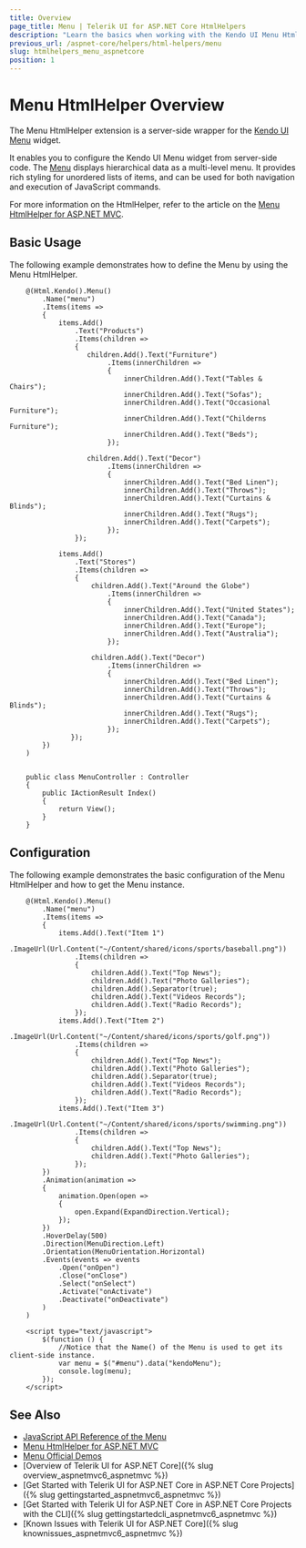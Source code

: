```yaml
---
title: Overview
page_title: Menu | Telerik UI for ASP.NET Core HtmlHelpers
description: "Learn the basics when working with the Kendo UI Menu HtmlHelper for ASP.NET Core (MVC 6 or ASP.NET Core MVC)."
previous_url: /aspnet-core/helpers/html-helpers/menu
slug: htmlhelpers_menu_aspnetcore
position: 1
---
```


# Menu HtmlHelper Overview

The Menu HtmlHelper extension is a server-side wrapper for the [Kendo UI Menu](http://demos.telerik.com/kendo-ui/menu/index) widget.

It enables you to configure the Kendo UI Menu widget from server-side code. The [Menu](http://docs.telerik.com/kendo-ui/controls/navigation/menu/overview) displays hierarchical data as a multi-level menu. It provides rich styling for unordered lists of items, and can be used for both navigation and execution of JavaScript commands.

For more information on the HtmlHelper, refer to the article on the [Menu HtmlHelper for ASP.NET MVC](http://docs.telerik.com/aspnet-mvc/helpers/menu/overview).

## Basic Usage

The following example demonstrates how to define the Menu by using the Menu HtmlHelper.

```Razor
    @(Html.Kendo().Menu()
        .Name("menu")
        .Items(items =>
        {
            items.Add()
                .Text("Products")
                .Items(children =>
                {
                   children.Add().Text("Furniture")
                        .Items(innerChildren =>
                        {
                            innerChildren.Add().Text("Tables & Chairs");
                            innerChildren.Add().Text("Sofas");
                            innerChildren.Add().Text("Occasional Furniture");
                            innerChildren.Add().Text("Childerns Furniture");
                            innerChildren.Add().Text("Beds");
                        });

                   children.Add().Text("Decor")
                        .Items(innerChildren =>
                        {
                            innerChildren.Add().Text("Bed Linen");
                            innerChildren.Add().Text("Throws");
                            innerChildren.Add().Text("Curtains & Blinds");
                            innerChildren.Add().Text("Rugs");
                            innerChildren.Add().Text("Carpets");
                        });
                });

            items.Add()
                .Text("Stores")
                .Items(children =>
                {
                    children.Add().Text("Around the Globe")
                        .Items(innerChildren =>
                        {
                            innerChildren.Add().Text("United States");
                            innerChildren.Add().Text("Canada");
                            innerChildren.Add().Text("Europe");
                            innerChildren.Add().Text("Australia");
                        });

                    children.Add().Text("Decor")
                        .Items(innerChildren =>
                        {
                            innerChildren.Add().Text("Bed Linen");
                            innerChildren.Add().Text("Throws");
                            innerChildren.Add().Text("Curtains & Blinds");
                            innerChildren.Add().Text("Rugs");
                            innerChildren.Add().Text("Carpets");
                        });
               });
        })
    )
```
```Controller

    public class MenuController : Controller
    {
        public IActionResult Index()
        {
            return View();
        }
    }
```

## Configuration

The following example demonstrates the basic configuration of the Menu HtmlHelper and how to get the Menu instance.

```
    @(Html.Kendo().Menu()
        .Name("menu")
        .Items(items =>
        {
            items.Add().Text("Item 1")
                .ImageUrl(Url.Content("~/Content/shared/icons/sports/baseball.png"))
                .Items(children =>
                {
                    children.Add().Text("Top News");
                    children.Add().Text("Photo Galleries");
                    children.Add().Separator(true);
                    children.Add().Text("Videos Records");
                    children.Add().Text("Radio Records");
                });
            items.Add().Text("Item 2")
                .ImageUrl(Url.Content("~/Content/shared/icons/sports/golf.png"))
                .Items(children =>
                {
                    children.Add().Text("Top News");
                    children.Add().Text("Photo Galleries");
                    children.Add().Separator(true);
                    children.Add().Text("Videos Records");
                    children.Add().Text("Radio Records");
                });
            items.Add().Text("Item 3")
                .ImageUrl(Url.Content("~/Content/shared/icons/sports/swimming.png"))
                .Items(children =>
                {
                    children.Add().Text("Top News");
                    children.Add().Text("Photo Galleries");
                });
        })
        .Animation(animation =>
        {
            animation.Open(open =>
            {
                open.Expand(ExpandDirection.Vertical);
            });
        })
        .HoverDelay(500)
        .Direction(MenuDirection.Left)
        .Orientation(MenuOrientation.Horizontal)
        .Events(events => events
            .Open("onOpen")
            .Close("onClose")
            .Select("onSelect")
            .Activate("onActivate")
            .Deactivate("onDeactivate")
        )
    )

    <script type="text/javascript">
        $(function () {
            //Notice that the Name() of the Menu is used to get its client-side instance.
            var menu = $("#menu").data("kendoMenu");
            console.log(menu);
        });
    </script>
```

## See Also

* [JavaScript API Reference of the Menu](http://docs.telerik.com/kendo-ui/api/javascript/ui/menu)
* [Menu HtmlHelper for ASP.NET MVC](http://docs.telerik.com/aspnet-mvc/helpers/menu/overview)
* [Menu Official Demos](http://demos.telerik.com/aspnet-core/menu/index)
* [Overview of Telerik UI for ASP.NET Core]({% slug overview_aspnetmvc6_aspnetmvc %})
* [Get Started with Telerik UI for ASP.NET Core in ASP.NET Core Projects]({% slug gettingstarted_aspnetmvc6_aspnetmvc %})
* [Get Started with Telerik UI for ASP.NET Core in ASP.NET Core Projects with the CLI]({% slug gettingstartedcli_aspnetmvc6_aspnetmvc %})
* [Known Issues with Telerik UI for ASP.NET Core]({% slug knownissues_aspnetmvc6_aspnetmvc %})
